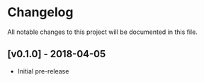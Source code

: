 # Changelog

All notable changes to this project will be documented in this file.

## [v0.1.0] - 2018-04-05

- Initial pre-release
